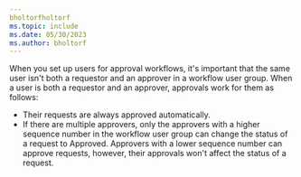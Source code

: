 ```yaml
---
bholtorfholtorf
ms.topic: include
ms.date: 05/30/2023
ms.author: bholtorf
---
```


When you set up users for approval workflows, it's important that the same user isn't both a requestor and an approver in a workflow user group. When a user is both a requestor and an approver, approvals work for them as follows:

* Their requests are always approved automatically.
* If there are multiple approvers, only the approvers with a higher sequence number in the workflow user group can change the status of a request to Approved. Approvers with a lower sequence number can approve requests, however, their approvals won't affect the status of a request.